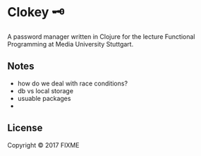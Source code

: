 # Clokey 🗝

A password manager written in Clojure for the lecture Functional Programming at Media University Stuttgart.

## Notes
- how do we deal with race conditions?
- db vs local storage
- usuable packages
- 

## License

Copyright © 2017 FIXME
